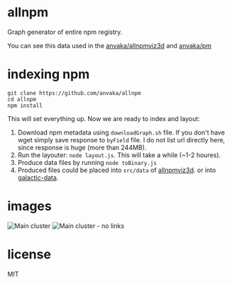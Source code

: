 # allnpm

Graph generator of entire npm registry.

You can see this data used in the [anvaka/allnpmviz3d](https://github.com/anvaka/allnpmviz3d)
and [anvaka/pm](https://github.com/anvaka/pm)

# indexing npm

```
git clone https://github.com/anvaka/allnpm
cd allnpm
npm install
```

This will set everything up. Now we are ready to index and layout:

1. Download npm metadata using `downloadGraph.sh` file. If you don't have wget
simply save response to `byField` file. I do not list url directly here, since
response is huge (more than 244MB).
2. Run the layouter: `node layout.js`. This will take a while (~1-2 houres).
3. Produce data files by running `node toBinary.js`
4. Produced files could be placed into `src/data` of [allnpmviz3d](https://github.com/anvaka/allnpmviz3d).
or into [galactic-data](https://github.com/anvaka/pm#data-format).

# images

![Main cluster](https://raw.githubusercontent.com/anvaka/allnpmviz3d/master/images/npm-all.png)
![Main cluster - no links](https://raw.githubusercontent.com/anvaka/allnpmviz3d/master/images/mushrooms.png)


# license

MIT
